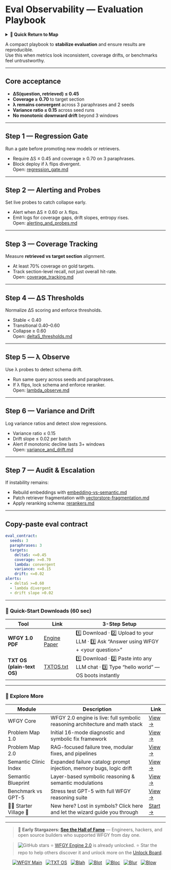 # Eval Observability — Evaluation Playbook

<details>
  <summary><strong>🧭 Quick Return to Map</strong></summary>

<br>

  > You are in a sub-page of **Eval_Observability**.  
  > To reorient, go back here:  
  >
  > - [**Eval_Observability** — evaluation metrics and system observability](./README.md)  
  > - [**WFGY Global Fix Map** — main Emergency Room, 300+ structured fixes](../README.md)  
  > - [**WFGY Problem Map 1.0** — 16 reproducible failure modes](../../README.md)  
  >
  > Think of this page as a desk within a ward.  
  > If you need the full triage and all prescriptions, return to the Emergency Room lobby.
</details>


A compact playbook to **stabilize evaluation** and ensure results are reproducible.  
Use this when metrics look inconsistent, coverage drifts, or benchmarks feel untrustworthy.

---

## Core acceptance

- **ΔS(question, retrieved) ≤ 0.45**  
- **Coverage ≥ 0.70** to target section  
- **λ remains convergent** across 3 paraphrases and 2 seeds  
- **Variance ratio ≤ 0.15** across seed runs  
- **No monotonic downward drift** beyond 3 windows  

---

## Step 1 — Regression Gate

Run a gate before promoting new models or retrievers.  
- Require ΔS ≤ 0.45 and coverage ≥ 0.70 on 3 paraphrases.  
- Block deploy if λ flips divergent.  
Open: [regression_gate.md](https://github.com/onestardao/WFGY/blob/main/ProblemMap/GlobalFixMap/Eval_Observability/regression_gate.md)

---

## Step 2 — Alerting and Probes

Set live probes to catch collapse early.  
- Alert when ΔS ≥ 0.60 or λ flips.  
- Emit logs for coverage gaps, drift slopes, entropy rises.  
Open: [alerting_and_probes.md](https://github.com/onestardao/WFGY/blob/main/ProblemMap/GlobalFixMap/Eval_Observability/alerting_and_probes.md)

---

## Step 3 — Coverage Tracking

Measure **retrieved vs target section** alignment.  
- At least 70% coverage on gold targets.  
- Track section-level recall, not just overall hit-rate.  
Open: [coverage_tracking.md](https://github.com/onestardao/WFGY/blob/main/ProblemMap/GlobalFixMap/Eval_Observability/coverage_tracking.md)

---

## Step 4 — ΔS Thresholds

Normalize ΔS scoring and enforce thresholds.  
- Stable < 0.40  
- Transitional 0.40–0.60  
- Collapse ≥ 0.60  
Open: [deltaS_thresholds.md](https://github.com/onestardao/WFGY/blob/main/ProblemMap/GlobalFixMap/Eval_Observability/deltaS_thresholds.md)

---

## Step 5 — λ Observe

Use λ probes to detect schema drift.  
- Run same query across seeds and paraphrases.  
- If λ flips, lock schema and enforce reranker.  
Open: [lambda_observe.md](https://github.com/onestardao/WFGY/blob/main/ProblemMap/GlobalFixMap/Eval_Observability/lambda_observe.md)

---

## Step 6 — Variance and Drift

Log variance ratios and detect slow regressions.  
- Variance ratio ≤ 0.15  
- Drift slope ≤ 0.02 per batch  
- Alert if monotonic decline lasts 3+ windows  
Open: [variance_and_drift.md](https://github.com/onestardao/WFGY/blob/main/ProblemMap/GlobalFixMap/Eval_Observability/variance_and_drift.md)

---

## Step 7 — Audit & Escalation

If instability remains:  
- Rebuild embeddings with [embedding-vs-semantic.md](https://github.com/onestardao/WFGY/blob/main/ProblemMap/embedding-vs-semantic.md)  
- Patch retriever fragmentation with [vectorstore-fragmentation.md](https://github.com/onestardao/WFGY/blob/main/ProblemMap/vectorstore-fragmentation.md)  
- Apply reranking schema: [rerankers.md](https://github.com/onestardao/WFGY/blob/main/ProblemMap/rerankers.md)  

---

## Copy-paste eval contract

```yaml
eval_contract:
  seeds: 3
  paraphrases: 3
  targets:
    deltaS: <=0.45
    coverage: >=0.70
    lambda: convergent
    variance: <=0.15
    drift: <=0.02
alerts:
  - deltaS >=0.60
  - lambda divergent
  - drift slope >0.02
````

---

### 🔗 Quick-Start Downloads (60 sec)

| Tool                       | Link                                                                                                                                       | 3-Step Setup                                                                             |
| -------------------------- | ------------------------------------------------------------------------------------------------------------------------------------------ | ---------------------------------------------------------------------------------------- |
| **WFGY 1.0 PDF**           | [Engine Paper](https://github.com/onestardao/WFGY/blob/main/I_am_not_lizardman/WFGY_All_Principles_Return_to_One_v1.0_PSBigBig_Public.pdf) | 1️⃣ Download · 2️⃣ Upload to your LLM · 3️⃣ Ask “Answer using WFGY + \<your question>”   |
| **TXT OS (plain-text OS)** | [TXTOS.txt](https://github.com/onestardao/WFGY/blob/main/OS/TXTOS.txt)                                                                     | 1️⃣ Download · 2️⃣ Paste into any LLM chat · 3️⃣ Type “hello world” — OS boots instantly |

---

### 🧭 Explore More

| Module                   | Description                                                                  | Link                                                                                               |
| ------------------------ | ---------------------------------------------------------------------------- | -------------------------------------------------------------------------------------------------- |
| WFGY Core                | WFGY 2.0 engine is live: full symbolic reasoning architecture and math stack | [View →](https://github.com/onestardao/WFGY/tree/main/core/README.md)                              |
| Problem Map 1.0          | Initial 16-mode diagnostic and symbolic fix framework                        | [View →](https://github.com/onestardao/WFGY/tree/main/ProblemMap/README.md)                        |
| Problem Map 2.0          | RAG-focused failure tree, modular fixes, and pipelines                       | [View →](https://github.com/onestardao/WFGY/blob/main/ProblemMap/rag-architecture-and-recovery.md) |
| Semantic Clinic Index    | Expanded failure catalog: prompt injection, memory bugs, logic drift         | [View →](https://github.com/onestardao/WFGY/blob/main/ProblemMap/SemanticClinicIndex.md)           |
| Semantic Blueprint       | Layer-based symbolic reasoning & semantic modulations                        | [View →](https://github.com/onestardao/WFGY/tree/main/SemanticBlueprint/README.md)                 |
| Benchmark vs GPT-5       | Stress test GPT-5 with full WFGY reasoning suite                             | [View →](https://github.com/onestardao/WFGY/tree/main/benchmarks/benchmark-vs-gpt5/README.md)      |
| 🧙‍♂️ Starter Village 🏡 | New here? Lost in symbols? Click here and let the wizard guide you through   | [Start →](https://github.com/onestardao/WFGY/blob/main/StarterVillage/README.md)                   |

---

> 👑 **Early Stargazers: [See the Hall of Fame](https://github.com/onestardao/WFGY/tree/main/stargazers)** —
> Engineers, hackers, and open source builders who supported WFGY from day one.

> <img src="https://img.shields.io/github/stars/onestardao/WFGY?style=social" alt="GitHub stars"> ⭐ [WFGY Engine 2.0](https://github.com/onestardao/WFGY/blob/main/core/README.md) is already unlocked. ⭐ Star the repo to help others discover it and unlock more on the [Unlock Board](https://github.com/onestardao/WFGY/blob/main/STAR_UNLOCKS.md).

<div align="center">

[![WFGY Main](https://img.shields.io/badge/WFGY-Main-red?style=flat-square)](https://github.com/onestardao/WFGY)
 
[![TXT OS](https://img.shields.io/badge/TXT%20OS-Reasoning%20OS-orange?style=flat-square)](https://github.com/onestardao/WFGY/tree/main/OS)
 
[![Blah](https://img.shields.io/badge/Blah-Semantic%20Embed-yellow?style=flat-square)](https://github.com/onestardao/WFGY/tree/main/OS/BlahBlahBlah)
 
[![Blot](https://img.shields.io/badge/Blot-Persona%20Core-green?style=flat-square)](https://github.com/onestardao/WFGY/tree/main/OS/BlotBlotBlot)
 
[![Bloc](https://img.shields.io/badge/Bloc-Reasoning%20Compiler-blue?style=flat-square)](https://github.com/onestardao/WFGY/tree/main/OS/BlocBlocBloc)
 
[![Blur](https://img.shields.io/badge/Blur-Text2Image%20Engine-navy?style=flat-square)](https://github.com/onestardao/WFGY/tree/main/OS/BlurBlurBlur)
 
[![Blow](https://img.shields.io/badge/Blow-Game%20Logic-purple?style=flat-square)](https://github.com/onestardao/WFGY/tree/main/OS/BlowBlowBlow)
 

</div>
